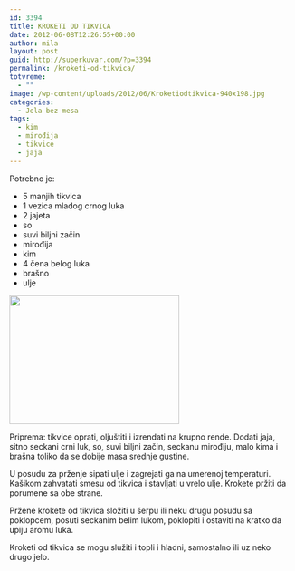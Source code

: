 ```yaml
---
id: 3394
title: KROKETI OD TIKVICA
date: 2012-06-08T12:26:55+00:00
author: mila
layout: post
guid: http://superkuvar.com/?p=3394
permalink: /kroketi-od-tikvica/
totvreme:
  - ""
image: /wp-content/uploads/2012/06/Kroketiodtikvica-940x198.jpg
categories:
  - Jela bez mesa
tags:
  - kim
  - mirođija
  - tikvice
  - jaja
---
```

Potrebno je:

  * 5 manjih tikvica
  * 1 vezica mladog crnog luka
  * 2 jajeta
  * so
  * suvi biljni začin
  * mirođija
  * kim
  * 4 čena belog luka
  * brašno
  * ulje

<img class="alignnone size-medium wp-image-3395" title="Kroketiodtikvica" src="//superkuvar.com/wp-content/uploads/2012/06/Kroketiodtikvica-e1339158140196-300x227.jpg" alt="" width="300" height="227" /> 

Priprema: tikvice oprati, oljuštiti i izrendati na krupno rende. Dodati jaja, sitno seckani crni luk, so, suvi biljni začin, seckanu mirođiju, malo kima i brašna toliko da se dobije masa srednje gustine.

U posudu za prženje sipati ulje i zagrejati ga na umerenoj temperaturi. Kašikom zahvatati smesu od tikvica i stavljati u vrelo ulje. Krokete pržiti da porumene sa obe strane.

Pržene krokete od tikvica složiti u šerpu ili neku drugu posudu sa poklopcem, posuti seckanim belim lukom, poklopiti i ostaviti na kratko da upiju aromu luka.

Kroketi od tikvica se mogu služiti i topli i hladni, samostalno ili uz neko drugo jelo.